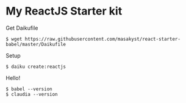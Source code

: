 My ReactJS Starter kit
==========================================

Get Daikufile 

    $ wget https://raw.githubusercontent.com/masakyst/react-starter-babel/master/Daikufile

Setup

    $ daiku create:reactjs

Hello! 

    $ babel --version
    $ claudia --version
    
